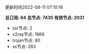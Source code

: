 更新时间2022-08-11 07:10:16

**总订阅: 64**
**总节点: 7435**
**有效节点: 2031**
- ssr节点: 2
- v2ray节点: 1666
- trojan节点: 80
- ss节点: 283
